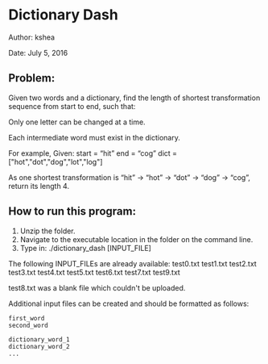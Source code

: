 # Dictionary Dash

Author: kshea

Date:	July 5, 2016

## Problem:

Given two words  and a dictionary, find the length of shortest transformation sequence from start to end, such that:

Only one letter can be changed at a time.

Each intermediate word must exist in the dictionary.

For example, Given: start = “hit” end = “cog” dict = ["hot","dot","dog","lot","log"]

As one shortest transformation is “hit” -> “hot” -> “dot” -> “dog” -> “cog”, return its length 4.

## How to run this program:

1. Unzip the folder.
2. Navigate to the executable location in the folder on the command line.
3. Type in: ./dictionary_dash [INPUT_FILE]

The following INPUT_FILEs are already available:
test0.txt
test1.txt
test2.txt
test3.txt
test4.txt
test5.txt
test6.txt
test7.txt
test9.txt

test8.txt was a blank file which couldn't be uploaded.

Additional input files can be created and should be formatted as follows:
```
first_word
second_word

dictionary_word_1
dictionary_word_2
...
```
